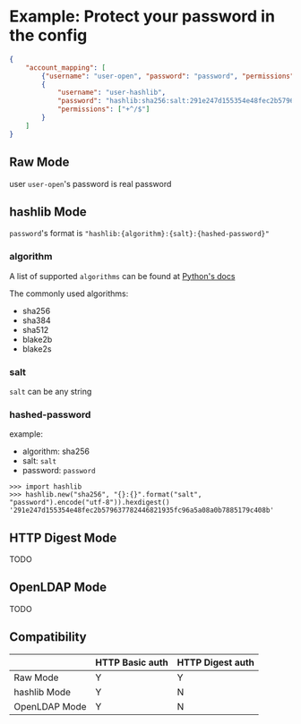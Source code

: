 # Example: Protect your password in the config

```json
{
    "account_mapping": [
        {"username": "user-open", "password": "password", "permissions": ["+"]},
        {
            "username": "user-hashlib",
            "password": "hashlib:sha256:salt:291e247d155354e48fec2b579637782446821935fc96a5a08a0b7885179c408b",
            "permissions": ["+^/$"]
        }
    ]
}
```

## Raw Mode

user `user-open`'s password is real password

## hashlib Mode

`password`'s format is `"hashlib:{algorithm}:{salt}:{hashed-password}"`

### algorithm
A list of supported `algorithms` can be found at [Python's docs](https://docs.python.org/3.10/library/hashlib.html)

The commonly used algorithms:

- sha256
- sha384
- sha512
- blake2b
- blake2s

### salt
`salt` can be any string

### hashed-password
example:

- algorithm: sha256
- salt: `salt`
- password: `password`

```
>>> import hashlib
>>> hashlib.new("sha256", "{}:{}".format("salt", "password").encode("utf-8")).hexdigest()
'291e247d155354e48fec2b579637782446821935fc96a5a08a0b7885179c408b'
```

## HTTP Digest Mode
TODO

## OpenLDAP Mode
TODO

## Compatibility

|               | HTTP Basic auth | HTTP Digest auth |
|---------------|-----------------|------------------|
| Raw Mode      | Y               | Y                |
| hashlib Mode  | Y               | N                |
| OpenLDAP Mode | Y               | N                |
